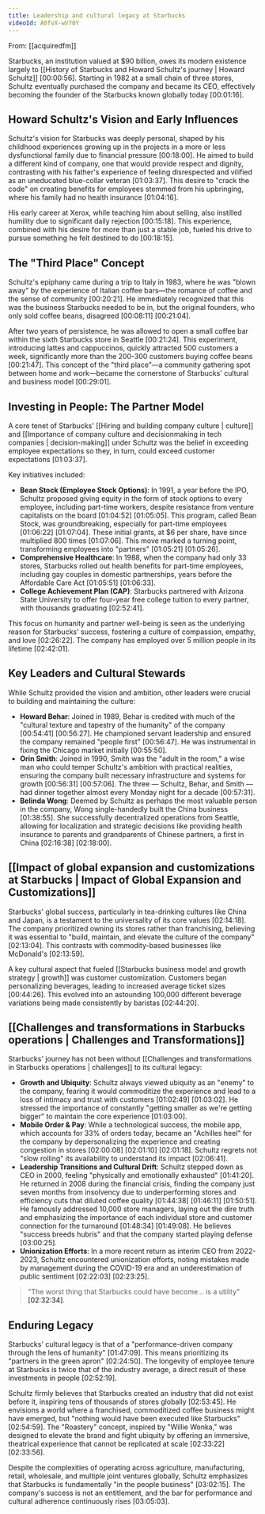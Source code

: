 ```yaml
---
title: Leadership and cultural legacy at Starbucks
videoId: A0fvX-wV70Y
---
```


From: [[acquiredfm]] <br/> 

Starbucks, an institution valued at $90 billion, owes its modern existence largely to [[History of Starbucks and Howard Schultz's journey | Howard Schultz]] <a class="yt-timestamp" data-t="00:00:56">[00:00:56]</a>. Starting in 1982 at a small chain of three stores, Schultz eventually purchased the company and became its CEO, effectively becoming the founder of the Starbucks known globally today <a class="yt-timestamp" data-t="00:01:16">[00:01:16]</a>.

## Howard Schultz's Vision and Early Influences
Schultz's vision for Starbucks was deeply personal, shaped by his childhood experiences growing up in the projects in a more or less dysfunctional family due to financial pressure <a class="yt-timestamp" data-t="00:18:00">[00:18:00]</a>. He aimed to build a different kind of company, one that would provide respect and dignity, contrasting with his father's experience of feeling disrespected and vilified as an uneducated blue-collar veteran <a class="yt-timestamp" data-t="01:03:37">[01:03:37]</a>. This desire to "crack the code" on creating benefits for employees stemmed from his upbringing, where his family had no health insurance <a class="yt-timestamp" data-t="01:04:16">[01:04:16]</a>.

His early career at Xerox, while teaching him about selling, also instilled humility due to significant daily rejection <a class="yt-timestamp" data-t="00:15:18">[00:15:18]</a>. This experience, combined with his desire for more than just a stable job, fueled his drive to pursue something he felt destined to do <a class="yt-timestamp" data-t="00:18:15">[00:18:15]</a>.

## The "Third Place" Concept
Schultz's epiphany came during a trip to Italy in 1983, where he was "blown away" by the experience of Italian coffee bars—the romance of coffee and the sense of community <a class="yt-timestamp" data-t="00:20:21">[00:20:21]</a>. He immediately recognized that this was the business Starbucks needed to be in, but the original founders, who only sold coffee beans, disagreed <a class="yt-timestamp" data-t="00:08:11">[00:08:11]</a> <a class="yt-timestamp" data-t="00:21:04">[00:21:04]</a>.

After two years of persistence, he was allowed to open a small coffee bar within the sixth Starbucks store in Seattle <a class="yt-timestamp" data-t="00:21:24">[00:21:24]</a>. This experiment, introducing lattes and cappuccinos, quickly attracted 500 customers a week, significantly more than the 200-300 customers buying coffee beans <a class="yt-timestamp" data-t="00:21:47">[00:21:47]</a>. This concept of the "third place"—a community gathering spot between home and work—became the cornerstone of Starbucks' cultural and business model <a class="yt-timestamp" data-t="00:29:01">[00:29:01]</a>.

## Investing in People: The Partner Model
A core tenet of Starbucks' [[Hiring and building company culture | culture]] and [[Importance of company culture and decisionmaking in tech companies | decision-making]] under Schultz was the belief in exceeding employee expectations so they, in turn, could exceed customer expectations <a class="yt-timestamp" data-t="01:03:37">[01:03:37]</a>.

Key initiatives included:
*   **Bean Stock (Employee Stock Options)**: In 1991, a year before the IPO, Schultz proposed giving equity in the form of stock options to every employee, including part-time workers, despite resistance from venture capitalists on the board <a class="yt-timestamp" data-t="01:04:52">[01:04:52]</a> <a class="yt-timestamp" data-t="01:05:05">[01:05:05]</a>. This program, called Bean Stock, was groundbreaking, especially for part-time employees <a class="yt-timestamp" data-t="01:06:22">[01:06:22]</a> <a class="yt-timestamp" data-t="01:07:01">[01:07:04]</a>. These initial grants, at $6 per share, have since multiplied 800 times <a class="yt-timestamp" data-t="01:07:06">[01:07:06]</a>. This move marked a turning point, transforming employees into "partners" <a class="yt-timestamp" data-t="01:05:21">[01:05:21]</a> <a class="yt-timestamp" data-t="01:05:23">[01:05:26]</a>.
*   **Comprehensive Healthcare**: In 1988, when the company had only 33 stores, Starbucks rolled out health benefits for part-time employees, including gay couples in domestic partnerships, years before the Affordable Care Act <a class="yt-timestamp" data-t="01:05:51">[01:05:51]</a> <a class="yt-timestamp" data-t="01:06:33">[01:06:33]</a>.
*   **College Achievement Plan (CAP)**: Starbucks partnered with Arizona State University to offer four-year free college tuition to every partner, with thousands graduating <a class="yt-timestamp" data-t="02:52:41">[02:52:41]</a>.

This focus on humanity and partner well-being is seen as the underlying reason for Starbucks' success, fostering a culture of compassion, empathy, and love <a class="yt-timestamp" data-t="02:26:22">[02:26:22]</a>. The company has employed over 5 million people in its lifetime <a class="yt-timestamp" data-t="02:42:01">[02:42:01]</a>.

## Key Leaders and Cultural Stewards
While Schultz provided the vision and ambition, other leaders were crucial to building and maintaining the culture:
*   **Howard Behar**: Joined in 1989, Behar is credited with much of the "cultural texture and tapestry of the humanity" of the company <a class="yt-timestamp" data-t="00:54:41">[00:54:41]</a> <a class="yt-timestamp" data-t="00:56:27">[00:56:27]</a>. He championed servant leadership and ensured the company remained "people first" <a class="yt-timestamp" data-t="00:56:47">[00:56:47]</a>. He was instrumental in fixing the Chicago market initially <a class="yt-timestamp" data-t="00:55:50">[00:55:50]</a>.
*   **Orin Smith**: Joined in 1990, Smith was the "adult in the room," a wise man who could temper Schultz's ambition with practical realities, ensuring the company built necessary infrastructure and systems for growth <a class="yt-timestamp" data-t="00:56:31">[00:56:31]</a> <a class="yt-timestamp" data-t="00:57:06">[00:57:06]</a>. The three — Schultz, Behar, and Smith — had dinner together almost every Monday night for a decade <a class="yt-timestamp" data-t="00:57:31">[00:57:31]</a>.
*   **Belinda Wong**: Deemed by Schultz as perhaps the most valuable person in the company, Wong single-handedly built the China business <a class="yt-timestamp" data-t="01:38:55">[01:38:55]</a>. She successfully decentralized operations from Seattle, allowing for localization and strategic decisions like providing health insurance to parents and grandparents of Chinese partners, a first in China <a class="yt-timestamp" data-t="02:16:38">[02:16:38]</a> <a class="yt-timestamp" data-t="02:18:00">[02:18:00]</a>.

## [[Impact of global expansion and customizations at Starbucks | Impact of Global Expansion and Customizations]]
Starbucks' global success, particularly in tea-drinking cultures like China and Japan, is a testament to the universality of its core values <a class="yt-timestamp" data-t="02:14:18">[02:14:18]</a>. The company prioritized owning its stores rather than franchising, believing it was essential to "build, maintain, and elevate the culture of the company" <a class="yt-timestamp" data-t="02:13:04">[02:13:04]</a>. This contrasts with commodity-based businesses like McDonald's <a class="yt-timestamp" data-t="02:13:59">[02:13:59]</a>.

A key cultural aspect that fueled [[Starbucks business model and growth strategy | growth]] was customer customization. Customers began personalizing beverages, leading to increased average ticket sizes <a class="yt-timestamp" data-t="00:44:26">[00:44:26]</a>. This evolved into an astounding 100,000 different beverage variations being made consistently by baristas <a class="yt-timestamp" data-t="02:44:20">[02:44:20]</a>.

## [[Challenges and transformations in Starbucks operations | Challenges and Transformations]]
Starbucks' journey has not been without [[Challenges and transformations in Starbucks operations | challenges]] to its cultural legacy:
*   **Growth and Ubiquity**: Schultz always viewed ubiquity as an "enemy" to the company, fearing it would commoditize the experience and lead to a loss of intimacy and trust with customers <a class="yt-timestamp" data-t="01:02:49">[01:02:49]</a> <a class="yt-timestamp" data-t="01:03:02">[01:03:02]</a>. He stressed the importance of constantly "getting smaller as we're getting bigger" to maintain the core experience <a class="yt-timestamp" data-t="01:02:58">[01:03:00]</a>.
*   **Mobile Order & Pay**: While a technological success, the mobile app, which accounts for 33% of orders today, became an "Achilles heel" for the company by depersonalizing the experience and creating congestion in stores <a class="yt-timestamp" data-t="02:00:08">[02:00:08]</a> <a class="yt-timestamp" data-t="02:01:10">[02:01:10]</a> <a class="yt-timestamp" data-t="02:01:18">[02:01:18]</a>. Schultz regrets not "slow rolling" its availability to understand its impact <a class="yt-timestamp" data-t="02:06:41">[02:06:41]</a>.
*   **Leadership Transitions and Cultural Drift**: Schultz stepped down as CEO in 2000, feeling "physically and emotionally exhausted" <a class="yt-timestamp" data-t="01:41:20">[01:41:20]</a>. He returned in 2008 during the financial crisis, finding the company just seven months from insolvency due to underperforming stores and efficiency cuts that diluted coffee quality <a class="yt-timestamp" data-t="01:44:38">[01:44:38]</a> <a class="yt-timestamp" data-t="01:46:11">[01:46:11]</a> <a class="yt-timestamp" data-t="01:50:51">[01:50:51]</a>. He famously addressed 10,000 store managers, laying out the dire truth and emphasizing the importance of each individual store and customer connection for the turnaround <a class="yt-timestamp" data-t="01:48:34">[01:48:34]</a> <a class="yt-timestamp" data-t="01:49:08">[01:49:08]</a>. He believes "success breeds hubris" and that the company started playing defense <a class="yt-timestamp" data-t="03:00:25">[03:00:25]</a>.
*   **Unionization Efforts**: In a more recent return as interim CEO from 2022-2023, Schultz encountered unionization efforts, noting mistakes made by management during the COVID-19 era and an underestimation of public sentiment <a class="yt-timestamp" data-t="02:22:03">[02:22:03]</a> <a class="yt-timestamp" data-t="02:23:25">[02:23:25]</a>.

> "The worst thing that Starbucks could have become... is a utility" <a class="yt-timestamp" data-t="02:32:34">[02:32:34]</a>.

## Enduring Legacy
Starbucks' cultural legacy is that of a "performance-driven company through the lens of humanity" <a class="yt-timestamp" data-t="01:47:09">[01:47:09]</a>. This means prioritizing its "partners in the green apron" <a class="yt-timestamp" data-t="02:24:48">[02:24:50]</a>. The longevity of employee tenure at Starbucks is twice that of the industry average, a direct result of these investments in people <a class="yt-timestamp" data-t="02:52:19">[02:52:19]</a>.

Schultz firmly believes that Starbucks created an industry that did not exist before it, inspiring tens of thousands of stores globally <a class="yt-timestamp" data-t="02:53:45">[02:53:45]</a>. He envisions a world where a franchised, commoditized coffee business might have emerged, but "nothing would have been executed like Starbucks" <a class="yt-timestamp" data-t="02:54:56">[02:54:59]</a>. The "Roastery" concept, inspired by "Willie Wonka," was designed to elevate the brand and fight ubiquity by offering an immersive, theatrical experience that cannot be replicated at scale <a class="yt-timestamp" data-t="02:33:22">[02:33:22]</a> <a class="yt-timestamp" data-t="02:33:53">[02:33:56]</a>.

Despite the complexities of operating across agriculture, manufacturing, retail, wholesale, and multiple joint ventures globally, Schultz emphasizes that Starbucks is fundamentally "in the people business" <a class="yt-timestamp" data-t="03:02:15">[03:02:15]</a>. The company's success is not an entitlement, and the bar for performance and cultural adherence continuously rises <a class="yt-timestamp" data-t="03:04:59">[03:05:03]</a>.
